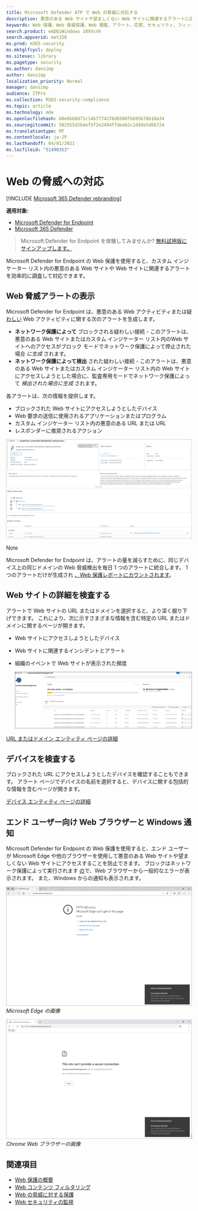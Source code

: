 ```yaml
---
title: Microsoft Defender ATP で Web の脅威に対応する
description: 悪意のある Web サイトや望ましくない Web サイトに関連するアラートに応答します。 Web 脅威保護が Web ブラウザーと Windows 通知を通じてエンド ユーザーに通知する方法を理解する
keywords: Web 保護、Web 脅威保護、Web 閲覧、アラート、応答、セキュリティ、フィッシング、マルウェア、悪用、Web サイト、ネットワーク保護、エッジ、Internet Explorer、Chrome、Firefox、Web ブラウザー、通知、エンド ユーザー、Windows 通知、ブロック ページ、
search.product: eADQiWindows 10XVcnh
search.appverid: met150
ms.prod: m365-security
ms.mktglfcycl: deploy
ms.sitesec: library
ms.pagetype: security
ms.author: dansimp
author: dansimp
localization_priority: Normal
manager: dansimp
audience: ITPro
ms.collection: M365-security-compliance
ms.topic: article
ms.technology: mde
ms.openlocfilehash: b0e6bb0d71c14bf7742f8d6508fbb95b76b10a34
ms.sourcegitcommit: 582555d2b4ef5f2e2494ffdeab2c1d49e5d6b724
ms.translationtype: MT
ms.contentlocale: ja-JP
ms.lasthandoff: 04/01/2021
ms.locfileid: "51498353"
---
```

# <a name="respond-to-web-threats"></a>Web の脅威への対応

[!INCLUDE [Microsoft 365 Defender rebranding](../../includes/microsoft-defender.md)]

**適用対象:**
- [Microsoft Defender for Endpoint](https://go.microsoft.com/fwlink/p/?linkid=2154037)
- [Microsoft 365 Defender](https://go.microsoft.com/fwlink/?linkid=2118804)

>Microsoft Defender for Endpoint を体験してみませんか? [無料試用版にサインアップします。](https://www.microsoft.com/microsoft-365/windows/microsoft-defender-atp?ocid=docs-wdatp-main-abovefoldlink&rtc=1)

Microsoft Defender for Endpoint の Web 保護を使用すると、カスタム インジケーター リスト内の悪意のある Web サイトや Web サイトに関連するアラートを効率的に調査して対応できます。

## <a name="view-web-threat-alerts"></a>Web 脅威アラートの表示
Microsoft Defender for Endpoint は、悪意のある Web アクティビティまたは疑 [わしい](manage-alerts.md) Web アクティビティに関する次のアラートを生成します。
- **ネットワーク保護によって** ブロックされる疑わしい接続 - このアラートは、悪意のある Web サイトまたはカスタム インジケーター リスト内のWeb サイトへのアクセスがブロック モードでネットワーク保護によって停止された場合 *に生成* されます。
- **ネットワーク保護によって検出** された疑わしい接続 - このアラートは、悪意のある Web サイトまたはカスタム インジケーター リスト内の Web サイトにアクセスしようとした場合に、監査専用モードでネットワーク保護によって *検出された場合に生成* されます。

各アラートは、次の情報を提供します。 
- ブロックされた Web サイトにアクセスしようとしたデバイス
- Web 要求の送信に使用されるアプリケーションまたはプログラム
- カスタム インジケーター リスト内の悪意のある URL または URL
- レスポンダーに推奨されるアクション

![Web 脅威保護に関連するアラートのイメージ](images/wtp-alert.png)

>[!Note]
>Microsoft Defender for Endpoint は、アラートの量を減らすために、同じデバイス上の同じドメインの Web 脅威検出を毎日 1 つのアラートに統合します。 1 つのアラートだけが生成され [、Web 保護レポートにカウントされます](web-protection-monitoring.md)。

## <a name="inspect-website-details"></a>Web サイトの詳細を検査する
アラートで Web サイトの URL またはドメインを選択すると、より深く掘り下げできます。 これにより、次に示すさまざまな情報を含む特定の URL またはドメインに関するページが開きます。
- Web サイトにアクセスしようとしたデバイス
- Web サイトに関連するインシデントとアラート
- 組織のイベントで Web サイトが表示された頻度

    ![ドメインまたは URL エンティティの詳細ページのイメージ](images/wtp-website-details.png)

[URL またはドメイン エンティティ ページの詳細](investigate-domain.md)

## <a name="inspect-the-device"></a>デバイスを検査する
ブロックされた URL にアクセスしようとしたデバイスを確認することもできます。 アラート ページでデバイスの名前を選択すると、デバイスに関する包括的な情報を含むページが開きます。

[デバイス エンティティ ページの詳細](investigate-machines.md)

## <a name="web-browser-and-windows-notifications-for-end-users"></a>エンド ユーザー向け Web ブラウザーと Windows 通知

Microsoft Defender for Endpoint の Web 保護を使用すると、エンド ユーザーが Microsoft Edge や他のブラウザーを使用して悪意のある Web サイトや望ましくない Web サイトにアクセスすることを防止できます。 ブロックはネットワーク保護によって実行されます [の](network-protection.md)で、Web ブラウザーから一般的なエラーが表示されます。 また、Windows からの通知も表示されます。

![403 エラーと Microsoft Edge でブロックされている Windows 通知 Web の脅威を示す ](images/wtp-browser-blocking-page.png)
 *Microsoft Edge の画像*

![Chrome でセキュリティで保護された接続警告と Windows 通知 Web の脅威がブロックされている ](images/wtp-chrome-browser-blocking-page.png)
 *Chrome Web ブラウザーの画像*

## <a name="related-topics"></a>関連項目
- [Web 保護の概要](web-protection-overview.md)
- [Web コンテンツ フィルタリング](web-content-filtering.md)
- [Web の脅威に対する保護](web-threat-protection.md)
- [Web セキュリティの監視](web-protection-monitoring.md)
